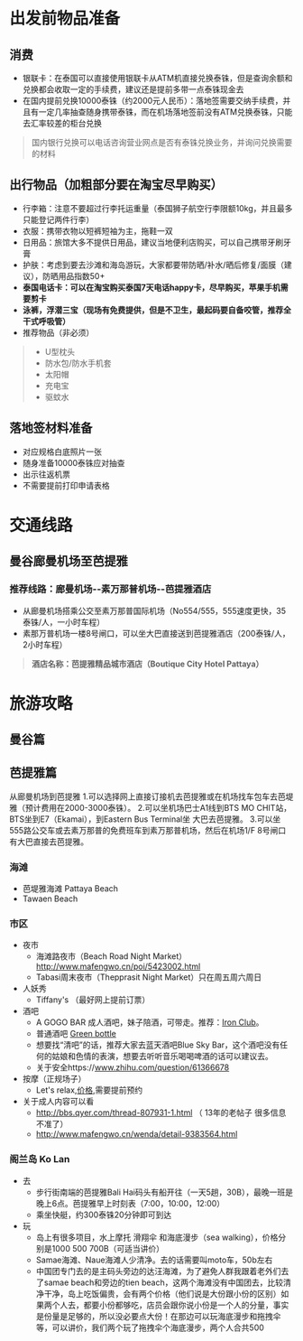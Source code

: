 # 出发前物品准备
## 消费
* 银联卡：在泰国可以直接使用银联卡从ATM机直接兑换泰铢，但是查询余额和兑换都会收取一定的手续费，建议还是提前多带一点泰铢现金去
* 在国内提前兑换10000泰铢（约2000元人民币）：落地签需要交纳手续费，并且有一定几率抽查随身携带泰铢，而在机场落地签前没有ATM兑换泰铢，只能去汇率较差的柜台兑换
> 国内银行兑换可以电话咨询营业网点是否有泰铢兑换业务，并询问兑换需要的材料

## 出行物品（加粗部分要在淘宝尽早购买）
* 行李箱：注意不要超过行李托运重量（泰国狮子航空行李限额10kg，并且最多只能登记两件行李）
* 衣服：携带衣物以短裤短袖为主，拖鞋一双
* 日用品：旅馆大多不提供日用品，建议当地便利店购买，可以自己携带牙刷牙膏
* 护肤：考虑到要去沙滩和海岛游玩，大家都要带防晒/补水/晒后修复/面膜（建议），防晒用品指数50+
* **泰国电话卡：可以在淘宝购买泰国7天电话happy卡，尽早购买，苹果手机需要剪卡**
* **泳裤，浮潜三宝（现场有免费提供，但是不卫生，最起码要自备咬管，推荐全干式呼吸管）**
* 推荐物品（非必须）
>* U型枕头
>* 防水包/防水手机套
>* 太阳帽
>* 充电宝
>* 驱蚊水

## 落地签材料准备
* 对应规格白底照片一张
* 随身准备10000泰铢应对抽查
* 出示往返机票
* 不需要提前打印申请表格

# 交通线路
## 曼谷廊曼机场至芭提雅
### 推荐线路：廊曼机场--素万那普机场--芭提雅酒店
* 从廊曼机场搭乘公交至素万那普国际机场（No554/555，555速度更快，35泰铢/人，一小时车程）
* 素那万普机场一楼8号闸口，可以坐大巴直接送到芭提雅酒店（200泰铢/人，2小时车程）
> **酒店名称：芭提雅精品城市酒店（Boutique City Hotel Pattaya）**

# 旅游攻略
## 曼谷篇

## 芭提雅篇

从廊曼机场到芭提雅
1.可以选择网上直接订接机去芭提雅或在机场找车包车去芭堤雅（预计费用在2000-3000泰铢）。
2.可以坐机场巴士A1线到BTS MO CHIT站，BTS坐到E7（Ekamai），到Eastern Bus Terminal坐 大巴去芭提雅。
3.可以坐555路公交车或去素万那普的免费班车到素万那普机场，然后在机场1/F 8号闸口有大巴直接去芭提雅。

### 海滩 

* 芭堤雅海滩 Pattaya Beach
* Tawaen Beach 

### 市区

* 夜市
  * 海滩路夜市（Beach Road Night Market）http://www.mafengwo.cn/poi/5423002.html
  * Tabasi周末夜市（Thepprasit Night Market）只在周五周六周日
* 人妖秀
  * Tiffany's （最好网上提前订票）
* 酒吧
  * A GOGO BAR 成人酒吧，妹子陪酒，可带走。推荐：[Iron Club](https://zhuanlan.zhihu.com/p/28275427)。
  * 普通酒吧 [Green bottle](http://you.ctrip.com/food/pattaya208/500069.html) 
  * 想要找“清吧”的话，推荐大家去蓝天酒吧Blue Sky Bar，这个酒吧没有任何的姑娘和色情的表演，想要去听听音乐喝喝啤酒的话可以建议去。
  * 关于安全https://www.zhihu.com/question/61366678
* 按摩（正规场子）
  * Let's relax,[价格](https://letsrelaxspa.com/zh-hans/treatment-packages/),需要提前预约 
* 关于成人内容可以看
  * http://bbs.qyer.com/thread-807931-1.html （ 13年的老帖子 很多信息不准了）
  * http://www.mafengwo.cn/wenda/detail-9383564.html 

### 阁兰岛 Ko Lan

* 去
  * 步行街南端的芭提雅Bali Hai码头有船开往（一天5趟，30B），最晚一班是晚上6点。芭提雅早上时刻表（7:00，10:00，12:00）
  * 乘坐快艇，约300泰铢20分钟即可到达
* 玩
  * 岛上有很多项目，水上摩托 滑翔伞 和海底漫步（sea walking），价格分别是1000 500 700B（可适当讲价）
  * Samae海滩、Naue海滩人少清净。去的话需要叫moto车，50b左右
  * 中国团专门去的是主码头旁边的达汪海滩，为了避免人群我跟着老外们去了samae beach和旁边的tien beach，这两个海滩没有中国团去，比较清净干净，岛上吃饭偏贵，会有两个价格（他们说是大份跟小份的区别）如果两个人去，都要小份都够吃，店员会跟你说小份是一个人的分量，事实是份量是足够的，所以没必要点大份！在那边可以玩海底漫步和拖拽伞等，可以讲价，我们两个玩了拖拽伞个海底漫步，两个人合共500
